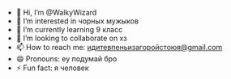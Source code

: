 - 👋 Hi, I’m @WalkyWizard
- 👀 I’m interested in чорных мужыков
- 🌱 I’m currently learning 9 класс
- 💞️ I’m looking to collaborate on хз
- 📫 How to reach me: идитевпеньизагоройстоюя@gmail.com
- 😄 Pronouns: еу подумай бро
- ⚡ Fun fact: я человек

<!---
WalkyWizard/WalkyWizard is a ✨ special ✨ repository because its `README.md` (this file) appears on your GitHub profile.
You can click the Preview link to take a look at your changes.
--->
